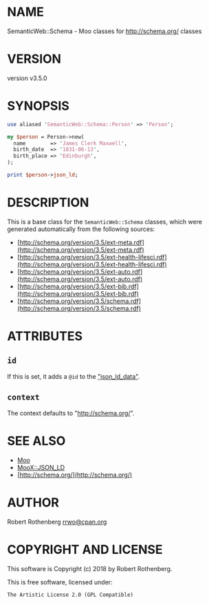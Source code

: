 # NAME

SemanticWeb::Schema - Moo classes for http://schema.org/ classes

# VERSION

version v3.5.0

# SYNOPSIS

```perl
use aliased 'SemanticWeb::Schema::Person' => 'Person';

my $person = Person->new(
  name        => 'James Clerk Maxwell',
  birth_date  => '1831-06-13',
  birth_place => 'Edinburgh',
);

print $person->json_ld;
```

# DESCRIPTION

This is a base class for the `SemanticWeb::Schema` classes, which
were generated automatically from the following sources:

- [http://schema.org/version/3.5/ext-meta.rdf](http://schema.org/version/3.5/ext-meta.rdf)
- [http://schema.org/version/3.5/ext-health-lifesci.rdf](http://schema.org/version/3.5/ext-health-lifesci.rdf)
- [http://schema.org/version/3.5/ext-auto.rdf](http://schema.org/version/3.5/ext-auto.rdf)
- [http://schema.org/version/3.5/ext-bib.rdf](http://schema.org/version/3.5/ext-bib.rdf)
- [http://schema.org/version/3.5/schema.rdf](http://schema.org/version/3.5/schema.rdf)

# ATTRIBUTES

## `id`

If this is set, it adds a `@id` to the ["json\_ld\_data"](#json_ld_data).

## `context`

The context defaults to "http://schema.org/".

# SEE ALSO

- [Moo](https://metacpan.org/pod/Moo)
- [MooX::JSON\_LD](https://metacpan.org/pod/MooX::JSON_LD)
- [http://schema.org/](http://schema.org/)

# AUTHOR

Robert Rothenberg <rrwo@cpan.org>

# COPYRIGHT AND LICENSE

This software is Copyright (c) 2018 by Robert Rothenberg.

This is free software, licensed under:

```
The Artistic License 2.0 (GPL Compatible)
```
